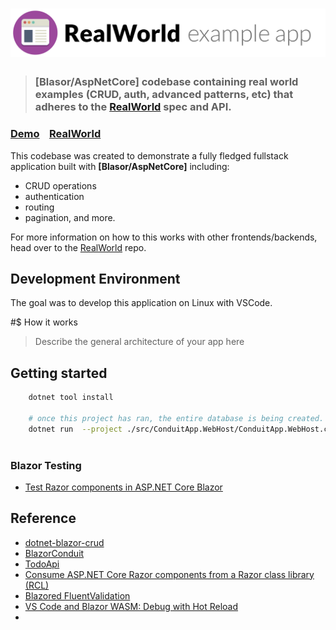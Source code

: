# ![Blazor (WASM/Server) RealWorld Example App](logo.png)

> ### [Blasor/AspNetCore] codebase containing real world examples (CRUD, auth, advanced patterns, etc) that adheres to the [RealWorld](https://github.com/gothinkster/realworld) spec and API.


### [Demo](https://demo.realworld.io/)&nbsp;&nbsp;&nbsp;&nbsp;[RealWorld](https://github.com/gothinkster/realworld)


This codebase was created to demonstrate a fully fledged fullstack application built with **[Blasor/AspNetCore]** including:

- CRUD operations
- authentication
- routing
- pagination, and more.

For more information on how to this works with other frontends/backends, head over to the [RealWorld](https://github.com/gothinkster/realworld) repo.

## Development Environment

The goal was to develop this application on Linux with VSCode.


#$ How it works

> Describe the general architecture of your app here

## Getting started

```bash
    dotnet tool install

    # once this project has ran, the entire database is being created. This project doesn't use EF Migrations.
    dotnet run  --project ./src/ConduitApp.WebHost/ConduitApp.WebHost.csproj
    
```


### Blazor Testing

- [Test Razor components in ASP.NET Core Blazor](https://learn.microsoft.com/en-us/aspnet/core/blazor/test?view=aspnetcore-7.0)


## Reference

- [dotnet-blazor-crud](https://github.com/thbst16/dotnet-blazor-crud)
- [BlazorConduit](https://github.com/JoeyMckenzie/BlazorConduit)
- [TodoApi](https://github.com/davidfowl/TodoApi)
- [Consume ASP.NET Core Razor components from a Razor class library (RCL)](https://learn.microsoft.com/en-us/aspnet/core/blazor/components/class-libraries?view=aspnetcore-7.0&tabs=visual-studio-code)
- [Blazored FluentValidation](https://github.com/Blazored/FluentValidation)
- [VS Code and Blazor WASM: Debug with Hot Reload](https://dev.to/sacantrell/vs-code-and-blazor-wasm-debug-with-hot-reload-5317)
- [](https://medium.com/it-dead-inside/lets-learn-blazor-fluxor-app-state-for-blazor-422194eeac26)
